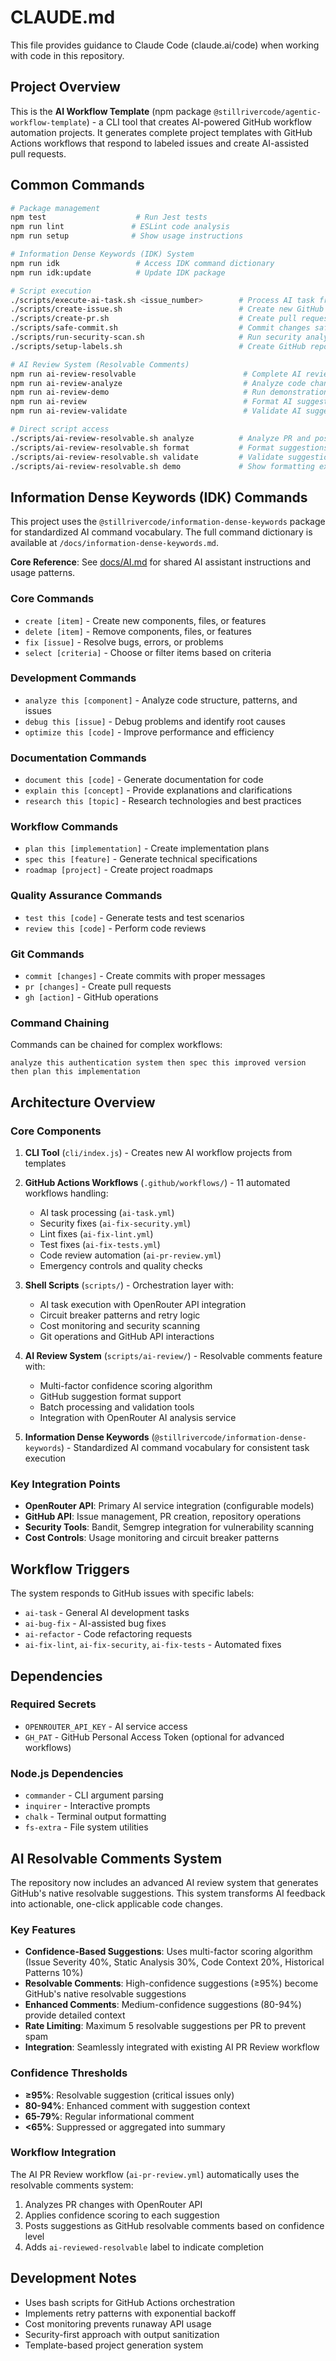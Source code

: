 # CLAUDE.md

This file provides guidance to Claude Code (claude.ai/code) when working with code in this repository.

## Project Overview

This is the **AI Workflow Template** (npm package `@stillrivercode/agentic-workflow-template`) - a CLI tool that creates AI-powered GitHub workflow automation projects. It generates complete project templates with GitHub Actions workflows that respond to labeled issues and create AI-assisted pull requests.

## Common Commands

```bash
# Package management
npm test                    # Run Jest tests
npm run lint               # ESLint code analysis
npm run setup              # Show usage instructions

# Information Dense Keywords (IDK) System
npm run idk                 # Access IDK command dictionary
npm run idk:update          # Update IDK package

# Script execution
./scripts/execute-ai-task.sh <issue_number>        # Process AI task from GitHub issue
./scripts/create-issue.sh                          # Create new GitHub issue
./scripts/create-pr.sh                             # Create pull request
./scripts/safe-commit.sh                           # Commit changes safely
./scripts/run-security-scan.sh                     # Run security analysis
./scripts/setup-labels.sh                          # Create GitHub repository labels

# AI Review System (Resolvable Comments)
npm run ai-review-resolvable                        # Complete AI review workflow with resolvable comments
npm run ai-review-analyze                           # Analyze code changes and generate suggestions
npm run ai-review-demo                              # Run demonstration of suggestion formatting
npm run ai-review                                   # Format AI suggestions with confidence levels
npm run ai-review-validate                          # Validate AI suggestion JSON format

# Direct script access
./scripts/ai-review-resolvable.sh analyze          # Analyze PR and post resolvable comments
./scripts/ai-review-resolvable.sh format           # Format suggestions by confidence level
./scripts/ai-review-resolvable.sh validate         # Validate suggestion structure
./scripts/ai-review-resolvable.sh demo             # Show formatting examples
```

## Information Dense Keywords (IDK) Commands

This project uses the `@stillrivercode/information-dense-keywords` package for standardized AI command vocabulary. The full command dictionary is available at `/docs/information-dense-keywords.md`.

**Core Reference**: See [docs/AI.md](docs/AI.md) for shared AI assistant instructions and usage patterns.

### Core Commands
- `create [item]` - Create new components, files, or features
- `delete [item]` - Remove components, files, or features
- `fix [issue]` - Resolve bugs, errors, or problems
- `select [criteria]` - Choose or filter items based on criteria

### Development Commands
- `analyze this [component]` - Analyze code structure, patterns, and issues
- `debug this [issue]` - Debug problems and identify root causes
- `optimize this [code]` - Improve performance and efficiency

### Documentation Commands
- `document this [code]` - Generate documentation for code
- `explain this [concept]` - Provide explanations and clarifications
- `research this [topic]` - Research technologies and best practices

### Workflow Commands
- `plan this [implementation]` - Create implementation plans
- `spec this [feature]` - Generate technical specifications
- `roadmap [project]` - Create project roadmaps

### Quality Assurance Commands
- `test this [code]` - Generate tests and test scenarios
- `review this [code]` - Perform code reviews

### Git Commands
- `commit [changes]` - Create commits with proper messages
- `pr [changes]` - Create pull requests
- `gh [action]` - GitHub operations

### Command Chaining
Commands can be chained for complex workflows:
```
analyze this authentication system then spec this improved version then plan this implementation
```

## Architecture Overview

### Core Components

1. **CLI Tool** (`cli/index.js`) - Creates new AI workflow projects from templates
2. **GitHub Actions Workflows** (`.github/workflows/`) - 11 automated workflows handling:
   - AI task processing (`ai-task.yml`)
   - Security fixes (`ai-fix-security.yml`)
   - Lint fixes (`ai-fix-lint.yml`)
   - Test fixes (`ai-fix-tests.yml`)
   - Code review automation (`ai-pr-review.yml`)
   - Emergency controls and quality checks

3. **Shell Scripts** (`scripts/`) - Orchestration layer with:
   - AI task execution with OpenRouter API integration
   - Circuit breaker patterns and retry logic
   - Cost monitoring and security scanning
   - Git operations and GitHub API interactions

4. **AI Review System** (`scripts/ai-review/`) - Resolvable comments feature with:
   - Multi-factor confidence scoring algorithm
   - GitHub suggestion format support
   - Batch processing and validation tools
   - Integration with OpenRouter AI analysis service

5. **Information Dense Keywords** (`@stillrivercode/information-dense-keywords`) - Standardized AI command vocabulary for consistent task execution

### Key Integration Points

- **OpenRouter API**: Primary AI service integration (configurable models)
- **GitHub API**: Issue management, PR creation, repository operations
- **Security Tools**: Bandit, Semgrep integration for vulnerability scanning
- **Cost Controls**: Usage monitoring and circuit breaker patterns

## Workflow Triggers

The system responds to GitHub issues with specific labels:
- `ai-task` - General AI development tasks
- `ai-bug-fix` - AI-assisted bug fixes
- `ai-refactor` - Code refactoring requests
- `ai-fix-lint`, `ai-fix-security`, `ai-fix-tests` - Automated fixes

## Dependencies

### Required Secrets
- `OPENROUTER_API_KEY` - AI service access
- `GH_PAT` - GitHub Personal Access Token (optional for advanced workflows)

### Node.js Dependencies
- `commander` - CLI argument parsing
- `inquirer` - Interactive prompts
- `chalk` - Terminal output formatting
- `fs-extra` - File system utilities

## AI Resolvable Comments System

The repository now includes an advanced AI review system that generates GitHub's native resolvable suggestions. This system transforms AI feedback into actionable, one-click applicable code changes.

### Key Features

- **Confidence-Based Suggestions**: Uses multi-factor scoring algorithm (Issue Severity 40%, Static Analysis 30%, Code Context 20%, Historical Patterns 10%)
- **Resolvable Comments**: High-confidence suggestions (≥95%) become GitHub's native resolvable suggestions
- **Enhanced Comments**: Medium-confidence suggestions (80-94%) provide detailed context
- **Rate Limiting**: Maximum 5 resolvable suggestions per PR to prevent spam
- **Integration**: Seamlessly integrated with existing AI PR Review workflow

### Confidence Thresholds

- **≥95%**: Resolvable suggestion (critical issues only)
- **80-94%**: Enhanced comment with suggestion context
- **65-79%**: Regular informational comment
- **<65%**: Suppressed or aggregated into summary

### Workflow Integration

The AI PR Review workflow (`ai-pr-review.yml`) automatically uses the resolvable comments system:
1. Analyzes PR changes with OpenRouter API
2. Applies confidence scoring to each suggestion
3. Posts suggestions as GitHub resolvable comments based on confidence level
4. Adds `ai-reviewed-resolvable` label to indicate completion

## Development Notes

- Uses bash scripts for GitHub Actions orchestration
- Implements retry patterns with exponential backoff
- Cost monitoring prevents runaway API usage
- Security-first approach with output sanitization
- Template-based project generation system
